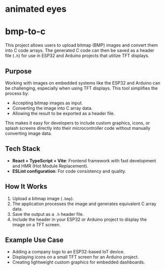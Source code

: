 # animated eyes

# bmp-to-c

This project allows users to upload bitmap (BMP) images and convert them into C code arrays. The generated C code can then be saved as a header file (`.h`) for use in ESP32 and Arduino projects that utilize TFT displays.

## Purpose

Working with images on embedded systems like the ESP32 and Arduino can be challenging, especially when using TFT displays. This tool simplifies the process by:

- Accepting bitmap images as input.
- Converting the image into C array data.
- Allowing the result to be exported as a header file.

This makes it easy for developers to include custom graphics, icons, or splash screens directly into their microcontroller code without manually converting image data.

## Tech Stack

- **React + TypeScript + Vite**: Frontend framework with fast development and HMR (Hot Module Replacement).
- **ESLint configuration**: For code consistency and quality.

## How It Works

1. Upload a bitmap image (`.bmp`).
2. The application processes the image and generates equivalent C array data.
3. Save the output as a `.h` header file.
4. Include the header in your ESP32 or Arduino project to display the image on a TFT screen.

## Example Use Case

- Adding a company logo to an ESP32-based IoT device.
- Displaying icons on a small TFT screen for an Arduino project.
- Creating lightweight custom graphics for embedded dashboards.

